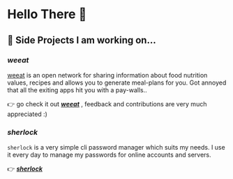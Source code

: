 # Hello There 🖖

<!-- ## About me

I am 22 year software engineer who got hooked on programming 🥴. In my free time I try to do cool things however many of them are just things 

Already during my studies I got very excited about distributed systems and their way of working. This is one of the reasons I am hacking in #golang for the last two years now! So much fun 😇 -->

## 🔭 Side Projects I am working on...

### ***weeat***

[weeat](https://github.com/KonstantinGasser/weeat) is an open network for sharing information about food nutrition values, recipes and allows you to generate meal-plans for you. Got annoyed that all the exiting apps hit you with a pay-walls..

👉 go check it out ***[weeat](https://github.com/KonstantinGasser/weeat)*** , feedback and contributions are very much appreciated :) 


### ***sherlock***
`sherlock` is a very simple cli password manager which suits my needs. I use it every day to manage my passwords for online accounts and servers. 

👉 ***[sherlock](https://github.com/KonstantinGasser/sherlock)*** 
